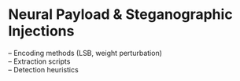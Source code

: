 # Neural Payload & Steganographic Injections

– Encoding methods (LSB, weight perturbation)\
– Extraction scripts\
– Detection heuristics
